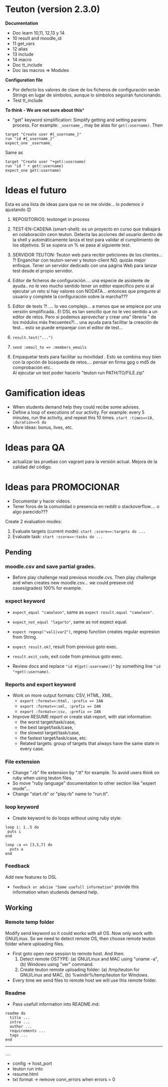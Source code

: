 
# Teuton (version 2.3.0)


**Documentation**

* Doc learn 10,11, 12,13 y 14
* 10 result and moodle_id
* 11 get_vars
* 12 alias
* 13 include
* 14 macro
* Doc tt_include
* Doc las macros => Modules

**Configuration file**

* Por defecto los valores de clave de los ficheros de configuración serán Strings en lugar de símbolos, aunque lo símbolos seguirán funcionando.
* Test tt_include

**To think - We are not sure about this***

* "get" keyword simplification: Simplify getting and setting params process. For example: `_username_`, may be alias for `get(:username)`. Then

```
target "Create user #{_username_}"
run "id #{_username_}"
expect_one _username_
```
Same as

```
target "Create user "+get(:username)
run "id " + get(:username)
expect_one get(:username)
```

# Ideas el futuro

Esta es una lista de ideas para que no se me olvide... lo podemos ir ajustando 😊

1. REPOSITORIOS: teutonget in process

2. TEST-EN-CADENA (smart-shell): es un proyecto en curso que trabajará en colaboración ceon teuton. Detecta las acciones del usuario dentro de la shell y automáticamente lanza el test para validar el cumplimiento de los objetivos. Si se supera un % se pasa al siguiente test.

3. SERVIDOR TEUTON: Teuton web para recibir peticiones de los clientes... ?! Enganchar con teuton-server y teuton-client
NO. quizás mejor enfoque. Tener un servidor dedicado con una página Web para lanzar test desde el propio servidor.

4. Editor de ficheros de configuración.... una especie de asistente de ayuda..
no le veo mucho sentido tener un editor específico pero si al ejecutar un reto
si hay valores con NODATA... entonces que pregunte al usuario y complete la
configuración sobre la marcha???

5. Editor de tests ?! .... lo veo complejo... a menos que se empiece por una versión simplificada.. El DSL es tan sencillo que no le veo sentido a un editor de retos. Pero si podemos aprovechar y crear una" librería " de los módulos más frecuentes?!... una ayuda para facilitar la creación de test... esto se puede emparejar con el editor de test...

6. `result.test("...")`
7. `send :email_to => :members_emails`

8. Empaquetar tests para facilitar su movilidad . Esto se combina muy bien con la opción de búsqueda de retos.... pensar en firma gpg o md5 de comprobación etc..  
Al ejecutar un test poder hacerlo "teuton run PATH/TO/FILE.zip"


# Gamification ideas

* When students demand help they could recibe some advises.
* Define a loop of executions of our activity. For example:
  every 5 minutes, run the activity, and repeat this 10 times.
  `start :times=>10, :duration=>5 do`      
* More ideas: bonus, lives, etc.

# Ideas para QA

* actualizar las pruebas con vagrant para la versión actual. Mejora de la calidad del código.

# Ideas para PROMOCIONAR

* Documentar y hacer videos.
* Tener foros de la comunidad o presencia en reddit o stackoverflow.... o algo parecido???



Create 2 evaluation modes:
1. Evaluate targets (current mode): `start :score=>:targets do ...`
1. Evaluate task: `start :score=>:tasks do ...`


## Pending

### moodle.csv and save partial grades.

* Before play challenge read previous moodle.cvs. Then play challenge and when creates new moodle.csv... we could preseve old cases(grades) 100% for example.

### expect keyword

* `expect_equal "camaleon"`, same as `expect result.equal "camaleon"`.
* `expect_not_equal "lagarto"`, same as not expect equal.
* `expect regexp("val1|var2")`, regexp function creates regular expresion from String.
* `expect result.ok?`, result from previous goto exec.
* `result.exit_code`, exit code from previous goto exec.


* Review docs and replace `"id #{get(:username)}"` by something line `"id "+get(:username)`.

### Reports and export keyword

* Work on more output formats: CSV, HTML, XML.
    * `export :format=>:html, :prefix => IAN`
    * `export :format=>:xml, :prefix => IAN`
    * `export :format=>:csv, :prefix => IAN`
* Improve RESUME report or create stat-report, with stat information:
    * the worst target/task/case,
    * the best target/task/case,
    * the slowest target/task/case,
    * the fastest target/task/case, etc.
    * Related targets: group of targets that always have the same state in every case.

### File extension

* Change ".rb" file extension by ".tt" for example. To avoid users think on ruby when using teuton files.
* So move "ruby language" documentation to other section like "expert mode"...
* Change "start.rb" or "play.rb" name to "run.tt".

### loop keyword

* Create keyword to do loops without using ruby style:
```
loop i: 1..5 do
 puts i
end

loop :a => [3,5,7] do
  puts a
end
```

### Feedback

Add new features to DSL
* `feedback or advise "Some usefull information"` provide this information when studends demand help.
## Working

### Remote temp folder

Modify send keyword so it could works with all OS. Now only work with GNU/Linux. So we need to detect remote OS, then choose remote teuton folder where uploading files.

* First goto open new session to remote host. And then:
    1. Detect remote OSTYPE: (a) GNU/Linux and MAC using "uname -a", (b) Windows using "ver" command.
    2. Create teuton remote uploading folder: (a) /tmp/teuton for GNU/Linux and MAC, (b) %windir%/temp/teuton for Windows.
* Every time we send files to remote host we will use this remote folder.

### Readme

* Pass usefull information into README.md:
```
readme do
  title ...
  intro ...
  author ...
  requirements ...
  tags ...
end
```

---
....

* config -> host_port
* teuton run into
* resume.html
* txt format -> remove conn_errors when errors = 0
